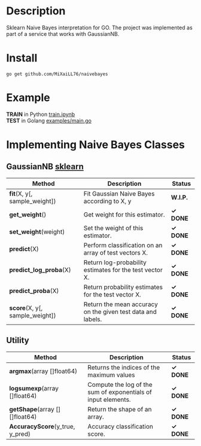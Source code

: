 # Description
Sklearn Naive Bayes interpretation for GO.
The project was implemented as part of a service that works with GaussianNB.

# Install
```
go get github.com/MiXaiLL76/naivebayes
```

# Example  
**TRAIN** in Python [train.ipynb](examples/train.ipynb)  
**TEST**  in Golang [examples/main.go](examples/main.go)  

# Implementing Naive Bayes Classes

## GaussianNB [sklearn](https://scikit-learn.org/stable/modules/naive_bayes.html#gaussian-naive-bayes)

| Method | Description | Status |
|--------|-------------|--------|
|**fit**(X, y[, sample_weight])|Fit Gaussian Naive Bayes according to X, y| **W.I.P.** |
|**get_weight**() | Get weight for this estimator. | **✓ DONE**|
|**set_weight**(weight) | Set the weight of this estimator.| **✓ DONE**|
|**predict**(X) | Perform classification on an array of test vectors X. | **✓ DONE**|
|**predict_log_proba**(X)|Return log-probability estimates for the test vector X.|**✓ DONE**|
|**predict_proba**(X)|Return probability estimates for the test vector X.|**✓ DONE**|
|**score**(X, y[, sample_weight])|Return the mean accuracy on the given test data and labels.| **✓ DONE** |  
  

## Utility

| Method | Description | Status |
|--------|-------------|--------|
|**argmax**(array []float64)|Returns the indices of the maximum values| **✓ DONE**|
|**logsumexp**(array []float64)|Compute the log of the sum of exponentials of input elements.| **✓ DONE**|
|**getShape**(array [][]float64)|Return the shape of an array.| **✓ DONE**|
|**AccuracyScore**(y_true, y_pred)|Accuracy classification score.| **✓ DONE**|
